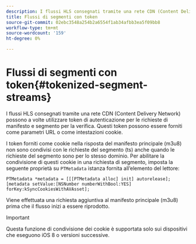 ```yaml
---
description: I flussi HLS consegnati tramite una rete CDN (Content Delivery Network) possono a volte utilizzare token di autenticazione per le richieste di manifesto e segmento per la verifica. Questi token possono essere forniti come parametri URL o come intestazioni cookie.
title: Flussi di segmenti con token
source-git-commit: 02ebc3548a254b2a6554f1ab34afbb3ea5f09bb8
workflow-type: tm+mt
source-wordcount: '159'
ht-degree: 0%

---
```


# Flussi di segmenti con token{#tokenized-segment-streams}

I flussi HLS consegnati tramite una rete CDN (Content Delivery Network) possono a volte utilizzare token di autenticazione per le richieste di manifesto e segmento per la verifica. Questi token possono essere forniti come parametri URL o come intestazioni cookie.

I token forniti come cookie nella risposta del manifesto principale (m3u8) non sono condivisi con le richieste del segmento (ts) anche quando le richieste del segmento sono per lo stesso dominio. Per abilitare la condivisione di questi cookie in una richiesta di segmento, imposta la seguente proprietà su `PTMetadata` istanza fornita all’elemento del lettore: 

```
PTMetadata *metadata = [[[PTMetadata alloc] init] autorelease]; 
[metadata setValue:[NSNumber numberWithBool:YES] forKey:kSyncCookiesWithAVAsset]; 
```

Viene effettuata una richiesta aggiuntiva al manifesto principale (m3u8) prima che il flusso inizi a essere riprodotto.

>[!IMPORTANT]
>
>Questa funzione di condivisione dei cookie è supportata solo sui dispositivi che eseguono iOS 8 o versioni successive.
